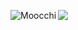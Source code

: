 <p><img align="left" src="https://github-readme-stats.vercel.app/api/top-langs?username=Moocchi&show_icons=true&locale=en&layout=compact" alt="Moocchi" />
  
  <p><img align="center" src="[https://github-readme-stats.vercel.app/api/top-langs?username=Moocchi&show_icons=true&locale=en&layout=compact]" />
